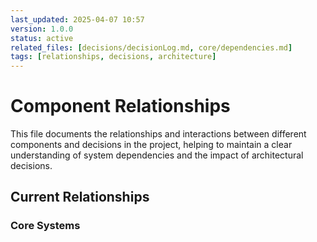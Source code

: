 ```yaml
---
last_updated: 2025-04-07 10:57
version: 1.0.0
status: active
related_files: [decisions/decisionLog.md, core/dependencies.md]
tags: [relationships, decisions, architecture]
---
```


# Component Relationships

This file documents the relationships and interactions between different components and decisions in the project, helping to maintain a clear understanding of system dependencies and the impact of architectural decisions.

## Current Relationships

### Core Systems
